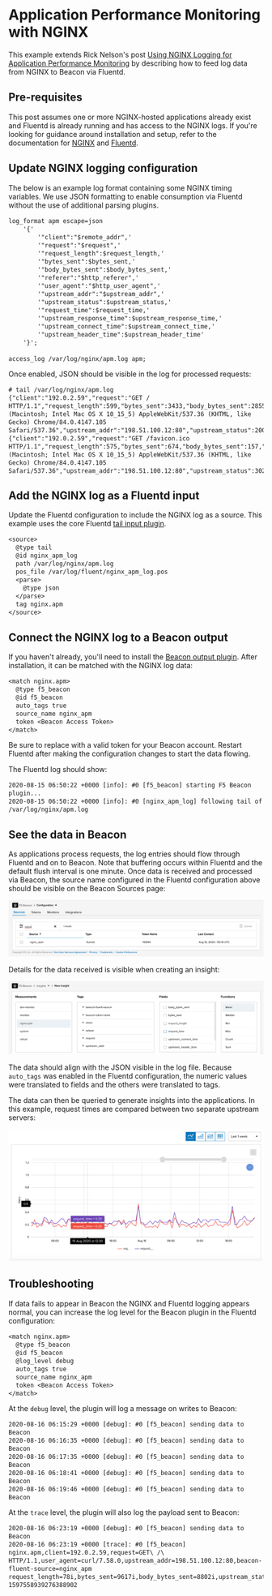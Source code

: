 # Application Performance Monitoring with NGINX

This example extends Rick Nelson's post [Using NGINX Logging for Application Performance Monitoring](https://www.nginx.com/blog/using-nginx-logging-for-application-performance-monitoring/) by describing how to feed log data from NGINX to Beacon via Fluentd.

## Pre-requisites

This post assumes one or more NGINX-hosted applications already exist and Fluentd is already running and has access to the NGINX logs.  If you're looking for guidance around installation and setup, refer to the documentation for [NGINX](https://www.nginx.com/) and [Fluentd](https://docs.fluentd.org).

## Update NGINX logging configuration

The below is an example log format containing some NGINX timing variables.  We use JSON formatting to enable consumption via Fluentd without the use of additional parsing plugins.

```
log_format apm escape=json
    '{'
        '"client":"$remote_addr",'
        '"request":"$request",'
        '"request_length":$request_length,'
        '"bytes_sent":$bytes_sent,'
        '"body_bytes_sent":$body_bytes_sent,'
        '"referer":"$http_referer",'
        '"user_agent":"$http_user_agent",'
        '"upstream_addr":"$upstream_addr",'
        '"upstream_status":$upstream_status,'
        '"request_time":$request_time,'
        '"upstream_response_time":$upstream_response_time,'
        '"upstream_connect_time":$upstream_connect_time,'
        '"upstream_header_time":$upstream_header_time'
    '}';

access_log /var/log/nginx/apm.log apm;
```

Once enabled, JSON should be visible in the log for processed requests:

```
# tail /var/log/nginx/apm.log
{"client":"192.0.2.59","request":"GET / HTTP/1.1","request_length":599,"bytes_sent":3433,"body_bytes_sent":2855,"referer":"","user_agent":"Mozilla/5.0 (Macintosh; Intel Mac OS X 10_15_5) AppleWebKit/537.36 (KHTML, like Gecko) Chrome/84.0.4147.105 Safari/537.36","upstream_addr":"198.51.100.12:80","upstream_status":200,"request_time":0.060,"upstream_response_time":0.056,"upstream_connect_time":0.000,"upstream_header_time":0.056}
{"client":"192.0.2.59","request":"GET /favicon.ico HTTP/1.1","request_length":575,"bytes_sent":674,"body_bytes_sent":157,"referer":"http://203.0.113.57:8080/","user_agent":"Mozilla/5.0 (Macintosh; Intel Mac OS X 10_15_5) AppleWebKit/537.36 (KHTML, like Gecko) Chrome/84.0.4147.105 Safari/537.36","upstream_addr":"198.51.100.12:80","upstream_status":302,"request_time":0.191,"upstream_response_time":0.192,"upstream_connect_time":0.048,"upstream_header_time":0.192}
```

## Add the NGINX log as a Fluentd input

Update the Fluentd configuration to include the NGINX log as a source.  This example uses the core Fluentd [tail input plugin](https://docs.fluentd.org/input/tail).

```
<source>
  @type tail
  @id nginx_apm_log
  path /var/log/nginx/apm.log
  pos_file /var/log/fluent/nginx_apm_log.pos
  <parse>
    @type json
  </parse>
  tag nginx.apm
</source>
```

## Connect the NGINX log to a Beacon output

If you haven't already, you'll need to install the [Beacon output plugin](https://github.com/f5devcentral/fluent-plugin-f5-beacon).  After installation, it can be matched with the NGINX log data:

```
<match nginx.apm>
  @type f5_beacon
  @id f5_beacon
  auto_tags true
  source_name nginx_apm
  token <Beacon Access Token>
</match>
```

Be sure to replace *<Beacon Access Token>* with a valid token for your Beacon account.  Restart Fluentd after making the configuration changes to start the data flowing.

The Fluentd log should show:

```
2020-08-15 06:50:22 +0000 [info]: #0 [f5_beacon] starting F5 Beacon plugin...
2020-08-15 06:50:22 +0000 [info]: #0 [nginx_apm_log] following tail of /var/log/nginx/apm.log
```

## See the data in Beacon

As applications process requests, the log entries should flow through Fluentd and on to Beacon.  Note that buffering occurs within Fluentd and the default flush interval is one minute.  Once data is received and processed via Beacon, the source name configured in the Fluentd configuration above should be visible on the Beacon Sources page:

![](images/source.png)

Details for the data received is visible when creating an insight:

![](images/fields.png)

The data should align with the JSON visible in the log file.  Because `auto_tags` was enabled in the Fluentd configuration, the numeric values were translated to fields and the others were translated to tags.

The data can then be queried to generate insights into the applications.  In this example, request times are compared between two separate upstream servers:

![](images/graph.png)

## Troubleshooting

If data fails to appear in Beacon the NGINX and Fluentd logging appears normal, you can increase the log level for the Beacon plugin in the Fluentd configuration:

```
<match nginx.apm>
  @type f5_beacon
  @id f5_beacon
  @log_level debug
  auto_tags true
  source_name nginx_apm
  token <Beacon Access Token>
</match>
```

At the `debug` level, the plugin will log a message on writes to Beacon:

```
2020-08-16 06:15:29 +0000 [debug]: #0 [f5_beacon] sending data to Beacon
2020-08-16 06:16:35 +0000 [debug]: #0 [f5_beacon] sending data to Beacon
2020-08-16 06:17:35 +0000 [debug]: #0 [f5_beacon] sending data to Beacon
2020-08-16 06:18:41 +0000 [debug]: #0 [f5_beacon] sending data to Beacon
2020-08-16 06:19:46 +0000 [debug]: #0 [f5_beacon] sending data to Beacon
```

At the `trace` level, the plugin will also log the payload sent to Beacon:

```
2020-08-16 06:23:19 +0000 [debug]: #0 [f5_beacon] sending data to Beacon
2020-08-16 06:23:19 +0000 [trace]: #0 [f5_beacon] nginx.apm,client=192.0.2.59,request=GET\ /\ HTTP/1.1,user_agent=curl/7.58.0,upstream_addr=198.51.100.12:80,beacon-fluent-source=nginx_apm request_length=78i,bytes_sent=9617i,body_bytes_sent=8802i,upstream_status=200i,request_time=0.126,upstream_response_time=0.128,upstream_connect_time=0.044,upstream_header_time=0.084 1597558939276388902
```